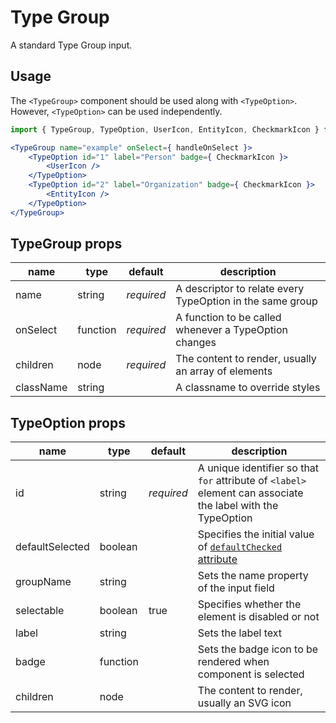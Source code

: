 # Type Group

A standard Type Group input.

## Usage

The `<TypeGroup>` component should be used along with `<TypeOption>`. However, `<TypeOption>` can be used independently.

```jsx
import { TypeGroup, TypeOption, UserIcon, EntityIcon, CheckmarkIcon } from '@nomios/web-uikit';

<TypeGroup name="example" onSelect={ handleOnSelect }>
    <TypeOption id="1" label="Person" badge={ CheckmarkIcon }>
        <UserIcon />
    </TypeOption>
    <TypeOption id="2" label="Organization" badge={ CheckmarkIcon }>
        <EntityIcon />
    </TypeOption>
</TypeGroup>
```

## TypeGroup props

| name | type | default | description |
| ---- | ---- | ------- | ----------- |
| name | string | *required* | A descriptor to relate every TypeOption in the same group |
| onSelect | function | *required* | A function to be called whenever a TypeOption changes |
| children | node | *required* | The content to render, usually an array of <TypeOption> elements |
| className | string | | A classname to override styles |

## TypeOption props

| name | type | default | description |
| ---- | ---- | ------- | ----------- |
| id | string | *required* | A unique identifier so that `for` attribute of `<label>` element can associate the label with the TypeOption |
| defaultSelected | boolean | | Specifies the initial value of [`defaultChecked` attribute](https://reactjs.org/docs/uncontrolled-components.html#default-values) |
| groupName | string | | Sets the name property of the input field |
| selectable | boolean | true | Specifies whether the element is disabled or not |
| label | string | | Sets the label text |
| badge | function | | Sets the badge icon to be rendered when component is selected |
| children | node | | The content to render, usually an SVG icon |
